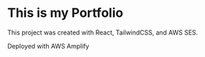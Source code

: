 # This is my Portfolio

This project was created with React, TailwindCSS, and AWS SES.

Deployed with AWS Amplify
